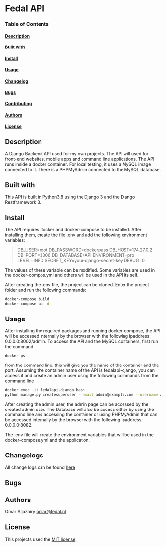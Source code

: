 # Fedal API
### Table of Contents
#### [Description](#description)
#### [Built with](#built-with)
#### [Install](#install)
#### [Usage](#usage)
#### [Changelog](#changelog)
#### [Bugs](#bugs)
#### [Contributing](#contributing)
#### [Authors](#authors)
#### [License](#license)

## Description
A Django Backend API used for my own projects. The API will used for front-end websites, mobile apps and command line applications. The API runs inside a docker container. For local testing, it uses a MySQL image connected to it. There is a PHPMyAdmin connected to the MySQL database.

## Built with
This API is built in Python3.8 using the Django 3 and the Django Restframework 3.

## Install
The API requires docker and docker-compose to be installed. After installing them, create the file .env and add the following environment variables:
> DB_USER=root
> DB_PASSWORD=dockerpass
> DB_HOST=174.27.0.2
> DB_PORT=3306
> DB_DATABASE=API
> ENVIRONMENT=pro
> LEVEL=INFO
> SECRET_KEY=your-django-secret-key
> DEBUG=0

The values of these variable can be modified. Some variables are used in the docker-compos.yml and others will be used in the API its self.

After creating the .env file, the project can be cloned. Enter the project folder and run the following commands:
```sh
docker-compose build
docker-compose up -d
```
  
## Usage
After installing the required packages and running docker-compose, the API will be accessed internally by the browser with the following ipaddress: 0.0.0.0:8002/admin.
To access the API and the MySQL containers, first run the command
```sh
docker ps
```
from the command line. this will give you the name of the container and the port.
Assuming the container name of the API is fedalapi-django, you can access it and create an admin user using the following commands from the command line
```sh
docker exec -it fedalapi-django bash
python manage.py createsuperuser --email admin@example.com --username admin
```
After creating the admin user, the admin page can be accessed by the created admin user.
The Database will also be access either by using the command line and accessing the container or using
PHPMyAdmin that can be accessed internally by the browser with the following ipaddress: 0.0.0.0:8082.

The .env file will create the environment variables that will be used in the docker-compose.yml and the application.

## Changelogs
All change logs can be found [here](CHANGELOG.md)

## Bugs

## Authors
Omar Aljazairy omar@fedal.nl

## License
This projects used the [MIT license](LICENSE)